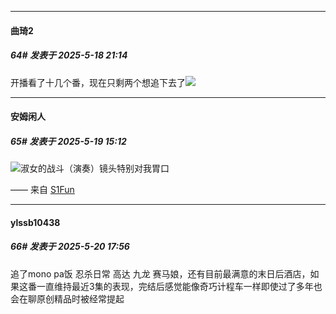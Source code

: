 ﻿
*****

####  曲琦2  
##### 64#       发表于 2025-5-18 21:14

开播看了十几个番，现在只剩两个想追下去了<img src="https://static.stage1st.com/image/smiley/face2017/125.png" referrerpolicy="no-referrer">


*****

####  安姆闲人  
##### 65#       发表于 2025-5-19 15:12

<img src="https://static.stage1st.com/image/smiley/face2017/033.png" referrerpolicy="no-referrer">淑女的战斗（演奏）镜头特别对我胃口

—— 来自 [S1Fun](https://s1fun.koalcat.com)


*****

####  ylssb10438  
##### 66#       发表于 2025-5-20 17:56

追了mono pa饭 忍杀日常 高达 九龙 赛马娘，还有目前最满意的末日后酒店，如果这番一直维持最近3集的表现，完结后感觉能像奇巧计程车一样即使过了多年也会在聊原创精品时被经常提起

